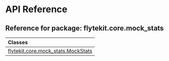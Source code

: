 # API Reference

## Reference for package: flytekit.core.mock_stats

| Classes  |
| :------------- |
| [flytekit.core.mock_stats.MockStats](flytekit_core_mock_stats_mockstats) |

